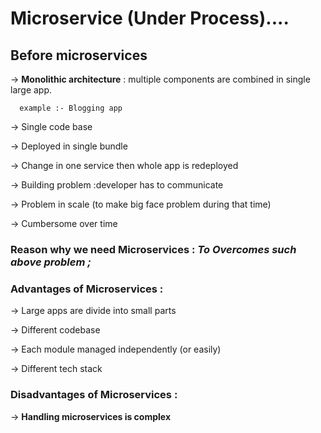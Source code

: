 # Microservice (Under Process)....

## Before microservices

  → **Monolithic architecture** : multiple components are combined in single large app.

      example :- Blogging app

  →  Single code base

  → Deployed in single bundle

  → Change in one service then whole app is redeployed

  → Building problem :developer has to communicate

  → Problem in scale (to make big face problem during that time)

  → Cumbersome over time 

### **Reason why we need Microservices** : *To Overcomes such  above problem ;*

### Advantages of **Microservices** :

  → Large apps are divide into small parts

  → Different codebase

  → Each module managed independently (or easily)

  → Different tech stack

### Disadvantages of **Microservices** :

 → **Handling microservices is complex**


